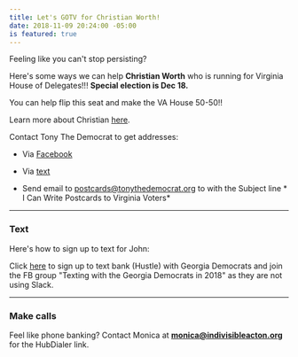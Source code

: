 ```yaml
---
title: Let's GOTV for Christian Worth!
date: 2018-11-09 20:24:00 -05:00
is featured: true
---
```


Feeling like you can't stop persisting?

Here's some ways we can help **Christian Worth** who is running for Virginia House of Delegates!!!  **Special election is Dec 18.**

You can help flip this seat and make the VA House 50-50!!

Learn more about Christian [here](https://www.facebook.com/WorthforDelegate/).

Contact Tony The Democrat to get addresses:

* Via [Facebook](https://www.messenger.com/login.php?next=https%3A%2F%2Fwww.messenger.com%2Ft%2F213497642725392%2F%3Fmessaging_source%3Dsource%253Apages%253Amessage_shortlink)

* Via [text](https://gallery.mailchimp.com/ae8a4dfdec36a20f7bf155984/images/eee047dd-5e25-4b56-a9a2-edd99b1d3940.jpg)

* Send email to postcards@tonythedemocrat.org to with the Subject line \* I Can Write Postcards to Virginia Voters\*

---

### Text

Here's how to sign up to text for John:

Click [here](https://goo.gl/forms/lj3i2V4fzlW6m7Lg1) to sign up to text bank (Hustle) with Georgia Democrats and join the FB group "Texting with the Georgia Democrats in 2018" as they are not using Slack.

---

### Make calls

Feel like phone banking?  Contact Monica at **monica@indivisibleacton.org** for the HubDialer link.